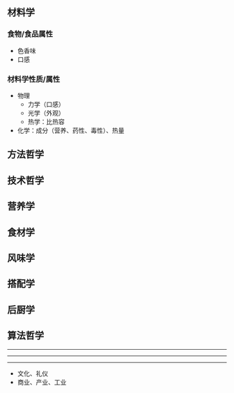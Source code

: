 ## 材料学
### 食物/食品属性
- 色香味
- 口感
### 材料学性质/属性
- 物理
  - 力学（口感）
  - 光学（外观）
  - 热学：比热容
- 化学：成分（营养、药性、毒性）、热量
## 方法哲学
[后厨、前台、中台]:\
## 技术哲学
[实践、食谱]:\
## 营养学
## 食材学
## 风味学
## 搭配学
## 后厨学
[厨房、厨具、分工合作]:\
## 算法哲学
[并行并发、架构]:\

---
---
---
- 文化、礼仪
- 商业、产业、工业
